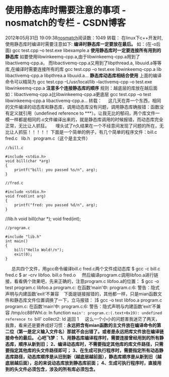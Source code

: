 # 使用静态库时需要注意的事项 - nosmatch的专栏 - CSDN博客
2012年05月31日 19:09:38[nosmatch](https://me.csdn.net/HDUTigerkin)阅读数：1049
转载：
在linux下c++开发时, 使用静态库时编译时需要注意如下:
**编译时静态库一定要放在最后。**
如：(在-o后面)
gcc test.cpp –o test.exe libexample.a
**使用静态库时一定要连接所有用到的静态库**
如要使用libwinkeemq-cpp.a,由于libwinkeemq-cpp.a用到了libactivemq-cpp.a，
而libactivemq-cpp.a又用到了libpthread.a, libuuid.a等等库,在编译时需要连接所有的库
gcc test.cpp –o test.exe libwinkeemq-cpp.a lib libactivemq-cpp.a libpthrea.a libuuid.a…
**静态库动态库相结合使用**
上面的编译命令可以精简为
gcc test.cpp –L/usr/local/lib –lactivemq-cpp –o test.exe libwinkeemq-cpp.a
**注意多个连接静态库的顺序**
规则：越底层的库放在越后面
如：libactivemq-cpp.a比libwinkeemq-cpp.a更底层
gcc test.cpp –o test libwinkeemq-cpp.a libactivemq-cpp.a…
转载：
    这几天在弄一个东西，相同的文件编译的动态库和静态库，调用动态库没有问题，调用静态库确报错：函数没有定义就引用（undefined reference to ***）。让我无比的郁闷，两个库文件一模一样都是相同的.o文件编译出来的，就是静态库调用的时候报错，而动态库完全正常，无比让人抓狂。
    埋头试了n久结果在一个不经意间发现了问题的所在，无比让人抓狂！！！！！
下面是一个简单的例子，有几个简单的程序文件：bill.c fred.c   lib.h   program.c（这个是主文件）
```
//bill.c
```
```
#include <stdio.h>
void bill(char *arg)
{
    printf("bill: you passed %s/n", arg);
}
```
```
//fred.c
```
```
#include <stdio.h>
void fred(int arg)
{
    printf("fred: you passed %d/n", arg);
}
```
//lib.h
void bill(char *);
void fred(int);
```
//program.c
```
```
#include "lib.h"
int main()
{
    bill("Hello Wold!/n");
    exit(0);
}
```
     总共四个文件，用gcc命令编译bill.c fred.c两个文件成动态库
$ gcc -c bill.c fred.c
$ ar -crv libfoo. bill.o fred.o
    然后编译program.c调用libfoo.a进行链接，看看俩个效果吧，先来正确的，注意program.c libfoo.a的位置：
$ gcc -o test program.c libfoo.a
program.c: 在函数‘main’中:
program.c:6: 警告：隐式声明与内建函数‘exit’不兼容
   下面是链接报错的，其他都一样，只是mian函数文件和静态库文件位置调换了一下，立马报错：
]$ gcc -o test libfoo.a
program.c
program.c: 在函数‘main’中:
program.c:6: 警告：隐式声明与内建函数‘exit’不兼容
/tmp/cc88fWhl.o: In function `main':
program.c:(.text+0x19): undefined reference to `bill'
collect2: ld 返回 1
    这么一个小小的问题害我迷茫了两天，我靠，看来还是要养成好习惯：**永远把含有mian函数的主文件放在编译命令的第二位（第一是定义输入文件名）那就不会出错了。或者是永远把库文件放在编译链接命令的最后。**
**心吧飞梦：**
**1、用静态库编译程序时，需要连接曾经用到的所有静态库，顺序从新到旧；**
**2、编译动态库时，不需要指定其他库的库文件路径，只需要指定其他库的头文件路径即可；**
**3、在生成可执行程序时，需要指定所有动态静态库路径，动态库顺序是从旧到新（越底层越前面），静态库顺序是从新到旧（越底层越后面），总的来说动态库放到静态库前面；**
**4、生成可执行程序时，直接用到的头文件必须包含，涉及的所有库必须包含。**
